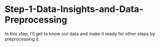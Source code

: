 # Step-1-Data-Insights-and-Data-Preprocessing
In this step, I'll get to know our data and make it ready for other steps by preprocessing it.
